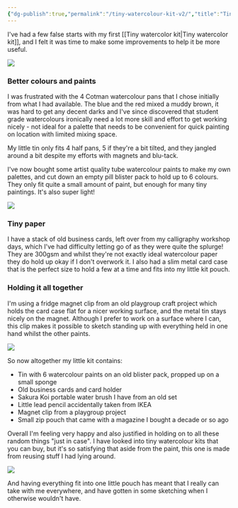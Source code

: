 ```yaml
---
{"dg-publish":true,"permalink":"/tiny-watercolour-kit-v2/","title":"Tiny watercolour kit v2","tags":["tools"],"updated":"21 September, 2023"}
---
```



I've had a few false starts with my first  [[Tiny watercolor kit\|Tiny watercolor kit]], and I felt it was time to make some improvements to help it be more useful.

![](/img/user/assets/IMG_4181.jpeg)

### Better colours and paints
I was frustrated with the 4 Cotman watercolour pans that I chose initially from what I had available. The blue and the red mixed a muddy brown, it was hard to get any decent darks and I've since discovered that student grade watercolours ironically need a lot more skill and effort to get working nicely - not ideal for a palette that needs to be convenient for quick painting on location with limited mixing space.

My little tin only fits 4 half pans, 5 if they're a bit tilted, and they jangled around a bit despite my efforts with magnets and blu-tack.

I've now bought some artist quality tube watercolour paints to make my own palettes, and cut down an empty pill blister pack to hold up to 6 colours. They only fit quite a small amount of paint, but enough for many tiny paintings. It's also super light!

![](/img/user/assets/IMG_4186.jpeg)

### Tiny paper
I have a stack of old business cards, left over from my calligraphy workshop days, which I've had difficulty letting go of as they were quite the splurge! They are 300gsm and whilst they're not exactly ideal watercolour paper they do hold up okay if I don't overwork it. I also had a slim metal card case that is the perfect size to hold a few at a time and fits into my little kit pouch.

### Holding it all together
I'm using a fridge magnet clip from an old playgroup craft project which holds the card case flat for a nicer working surface, and the metal tin stays nicely on the magnet. Although I prefer to work on a surface where I can, this clip makes it possible to sketch standing up with everything held in one hand whilst the other paints.

![](/img/user/assets/IMG_4180.jpeg)

So now altogether my little kit contains:
* Tin with 6 watercolour paints on an old blister pack, propped up on a small sponge
* Old business cards and card holder
* Sakura Koi portable water brush I have from an old set
* Little lead pencil accidentally taken from IKEA
* Magnet clip from a playgroup project
* Small zip pouch that came with a magazine I bought a decade or so ago

Overall I'm feeling very happy and also justified in holding on to all these random things "just in case". I have looked into tiny watercolour kits that you can buy, but it's so satisfying that aside from the paint, this one is made from reusing stuff I had lying around. 

![](/img/user/assets/IMG_4178.jpeg)

And having everything fit into one little pouch has meant that I really can take with me everywhere, and have gotten in some sketching when I otherwise wouldn't have.
